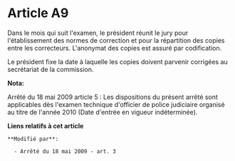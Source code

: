 # Article A9

Dans le mois qui suit l'examen, le président réunit le jury pour l'établissement des normes de correction et pour la
répartition des copies entre les correcteurs. L'anonymat des copies est assuré par codification.

Le président fixe la date à laquelle les copies doivent parvenir corrigées au secrétariat de la commission.

**Nota:**

Arrêté du 18 mai 2009 article 5 : Les dispositions du présent arrêté sont applicables dès l'examen technique d'officier de
police judiciaire organisé au titre de l'année 2010 (Date d'entrée en vigueur indéterminée).

**Liens relatifs à cet article**

	**Modifié par**:

	  - Arrêté du 18 mai 2009 - art. 3
